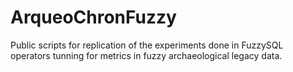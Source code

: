 # ArqueoChronFuzzy
Public scripts for replication of the experiments done in FuzzySQL operators tunning for metrics in fuzzy archaeological legacy data.
